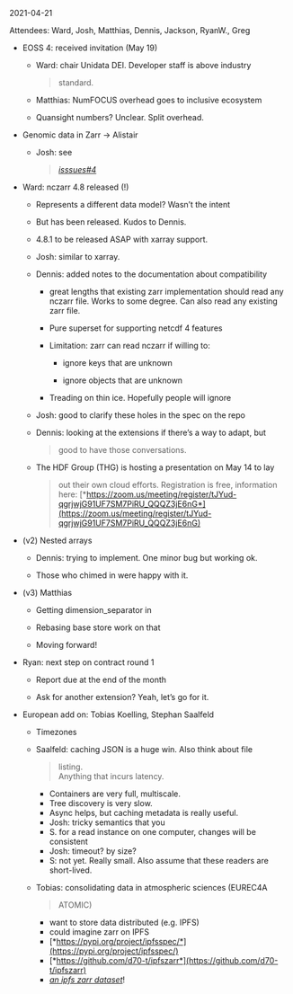 <span id="anchor-22"></span>2021-04-21

Attendees: Ward, Josh, Matthias, Dennis, Jackson, RyanW., Greg

-   EOSS 4: received invitation (May 19)

    -   Ward: chair Unidata DEI. Developer staff is above industry
        > standard.

    -   Matthias: NumFOCUS overhead goes to inclusive ecosystem

    -   Quansight numbers? Unclear. Split overhead.

-   Genomic data in Zarr → Alistair

    -   Josh: see
        > [*isssues#4*](https://github.com/zarr-developers/community/issues/4#issuecomment-517242106)

-   Ward: nczarr 4.8 released (!)

    -   Represents a different data model? Wasn’t the intent

    -   But has been released. Kudos to Dennis.

    -   4.8.1 to be released ASAP with xarray support.

    -   Josh: similar to xarray.

    -   Dennis: added notes to the documentation about compatibility

        -   great lengths that existing zarr implementation should read
            any nczarr file. Works to some degree. Can also read any
            existing zarr file.

        -   Pure superset for supporting netcdf 4 features

        -   Limitation: zarr can read nczarr if willing to:

            -   ignore keys that are unknown

            -   ignore objects that are unknown

        -   Treading on thin ice. Hopefully people will ignore

    -   Josh: good to clarify these holes in the spec on the repo

    -   Dennis: looking at the extensions if there’s a way to adapt, but
        > good to have those conversations.

    -   The HDF Group (THG) is hosting a presentation on May 14 to lay
        > out their own cloud efforts. Registration is free, information
        > here:
        > [*https://zoom.us/meeting/register/tJYud-qgrjwjG91UF7SM7PiRU_QQQZ3jE6nG*](https://zoom.us/meeting/register/tJYud-qgrjwjG91UF7SM7PiRU_QQQZ3jE6nG)

-   (v2) Nested arrays

    -   Dennis: trying to implement. One minor bug but working ok.

    -   Those who chimed in were happy with it.

-   (v3) Matthias

    -   Getting dimension_separator in

    -   Rebasing base store work on that

    -   Moving forward!

-   Ryan: next step on contract round 1

    -   Report due at the end of the month

    -   Ask for another extension? Yeah, let’s go for it.

-   European add on: Tobias Koelling, Stephan Saalfeld

    -   Timezones

    -   Saalfeld: caching JSON is a huge win. Also think about file
        > listing.  
        > Anything that incurs latency.

        -   Containers are very full, multiscale.
        -   Tree discovery is very slow.
        -   Async helps, but caching metadata is really useful.
        -   Josh: tricky semantics that you
        -   S. for a read instance on one computer, changes will be
            consistent
        -   Josh: timeout? by size?
        -   S: not yet. Really small. Also assume that these readers are
            short-lived.

    -   Tobias: consolidating data in atmospheric sciences (EUREC4A
        > ATOMIC)

        -   want to store data distributed (e.g. IPFS)
        -   could imagine zarr on IPFS
        -   [*https://pypi.org/project/ipfsspec/*](https://pypi.org/project/ipfsspec/)
        -   [*https://github.com/d70-t/ipfszarr*](https://github.com/d70-t/ipfszarr)
        -   [*an ipfs zarr
            dataset*](https://gateway.pinata.cloud/ipfs/QmdzShXdxQAjzTGWarDCae7EyVxwtgaFXBcFzpakYywqRu)!

